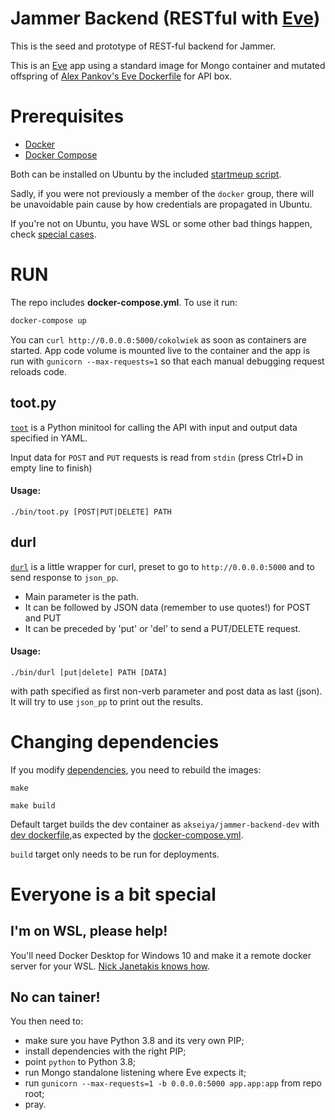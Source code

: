# Jammer Backend (RESTful with [Eve][eve])

This is the seed and prototype of REST-ful backend for Jammer.

This is an [Eve][eve] app using a standard image for Mongo container
and mutated offspring of [Alex Pankov's Eve Dockerfile][alexdock] for
API box.

[eve]: http://docs.python-eve.org/en/latest/index.html
[alexdock]: https://github.com/alekspankov/docker-eve-python

# Prerequisites

- [Docker](https://docs.docker.com/) 
- [Docker Compose](https://docs.docker.com/compose/)

Both can be installed on Ubuntu by the included
[startmeup script](./bin/startmeup-ubuntu).

Sadly, if you were not previously a member of the `docker` group, there will be unavoidable pain cause by how credentials are propagated in Ubuntu.

If you're not on Ubuntu, you have WSL or some other bad things happen,
check [special cases](#special).

# RUN

The repo includes **docker-compose.yml**. To use it run:

```bash
docker-compose up
```

You can `curl http://0.0.0.0:5000/cokolwiek` as soon as containers are started.
App code volume is mounted live to the container and the app is run with 
`gunicorn --max-requests=1` so that each manual debugging request reloads code.

## toot.py

[`toot`](./bin/toot.py) is a Python minitool for calling the API with
input and output data specified in YAML.

Input data for `POST` and `PUT` requests is read from `stdin`
(press Ctrl+D in empty line to finish)

#### Usage:

```
./bin/toot.py [POST|PUT|DELETE] PATH
```

## durl

[`durl`](./bin/durl) is a little wrapper for curl, preset to go to
`http://0.0.0.0:5000` and to send response to `json_pp`.
- Main parameter is the path.
- It can be followed by JSON data (remember to use quotes!) for POST and PUT
- It can be preceded by 'put' or 'del' to send a PUT/DELETE request.
#### Usage:
```
./bin/durl [put|delete] PATH [DATA]
```


 with path specified as first non-verb parameter
and post data as last (json). It will try to use `json_pp` to print out
the results.

# Changing dependencies

If you modify [dependencies](./requirements.txt), you need to rebuild the images:

```
make
```

```
make build
```

Default target builds the dev container as `akseiya/jammer-backend-dev`
with [dev dockerfile](./docker/Dockerfile.dev),as expected by the 
[docker-compose.yml](./docker-compose.yml).

`build` target only needs to be run for deployments.

<a name="special"></a>

# Everyone is a bit special

## I'm on WSL, please help!

You'll need Docker Desktop for Windows 10 and make it a remote docker server for your WSL. [Nick Janetakis knows how][nickdock].

[nickdock]: https://nickjanetakis.com/blog/setting-up-docker-for-windows-and-wsl-to-work-flawlessly

## No can tainer!

You then need to:
- make sure you have Python 3.8 and its very own PIP;
- install dependencies with the right PIP;
- point `python` to Python 3.8;
- run Mongo standalone listening where Eve expects it;
- run `gunicorn --max-requests=1 -b 0.0.0.0:5000 app.app:app` from repo root;
- pray.


